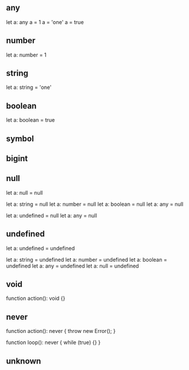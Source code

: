 ## any

let a: any
a = 1
a = 'one'
a = true

## number
let a: number = 1

## string
let a: string = 'one'

## boolean
let a: boolean = true

## symbol
## bigint

## null

let a: null = null

let a: string = null
let a: number = null
let a: boolean = null
let a: any = null

let a: undefined = null
let a: any = null


## undefined
let a: undefined = undefined

let a: string = undefined
let a: number = undefined
let a: boolean = undefined
let a: any = undefined
let a: null = undefined

## void
function action(): void {}

## never
function action(): never {
	throw new Error();
}

function loop(): never {
	while (true) {}
}


## unknown

